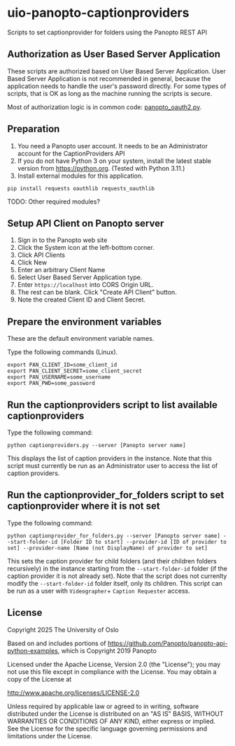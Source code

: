 # uio-panopto-captionproviders

Scripts to set captionprovider for folders using the Panopto REST API

## Authorization as User Based Server Application
These scripts are authorized based on User Based Server Application. User Based Server Application is not recommended in general, because the application needs to handle the user's password directly. For some types of scripts, that is OK as long as the machine running the scripts is secure.

Most of authorization logic is in common code: [panopto_oauth2.py](common/panopto_oauth2.py).

## Preparation
1. You need a Panopto user account. It needs to be an Administrator account for the CaptionProviders API
2. If you do not have Python 3 on your system, install the latest stable version from https://python.org. (Tested with Python 3.11.)
3. Install external modules for this application.
```
pip install requests oauthlib requests_oauthlib
```
TODO: Other required modules?

## Setup API Client on Panopto server
1. Sign in to the Panopto web site
2. Click the System icon at the left-bottom corner.
3. Click API Clients
4. Click New
5. Enter an arbitrary Client Name
6. Select User Based Server Application type.
7. Enter ```https://localhost``` into CORS Origin URL.
8. The rest can be blank. Click "Create API Client" button.
9. Note the created Client ID and Client Secret.

## Prepare the environment variables 

These are the default environment variable names.

Type the following commands (Linux).

```
export PAN_CLIENT_ID=some_client_id
export PAN_CLIENT_SECRET=some_client_secret
export PAN_USERNAME=some_username
export PAN_PWD=some_password
```

## Run the captionproviders script to list available captionproviders

Type the following command:

```
python captionproviders.py --server [Panopto server name] 

```
This displays the list of caption providers in the instance. 
Note that this script must currently be run as an Administrator user to access the list of caption providers.

## Run the captionprovider_for_folders script to set captionprovider where it is not set

Type the following command:

```
python captionprovider_for_folders.py --server [Panopto server name] --start-folder-id [Folder ID to start] --provider-id [ID of provider to set] --provider-name [Name (not DisplayName) of provider to set]
```
This sets the caption provider for child folders (and their children folders recursively) in the instance starting from the `--start-folder-id` folder (if the caption provider it is not already set).
Note that the script does not currenlty modify the `--start-folder-id` folder itself, only its children.
This script can be run as a user with `Videographer`+ `Caption Requester` access.


## License
Copyright 2025 The University of Oslo

Based on and includes portions of https://github.com/Panopto/panopto-api-python-examples,  which is Copyright 2019 Panopto

Licensed under the Apache License, Version 2.0 (the "License");
you may not use this file except in compliance with the License.
You may obtain a copy of the License at

http://www.apache.org/licenses/LICENSE-2.0

Unless required by applicable law or agreed to in writing, software
distributed under the License is distributed on an "AS IS" BASIS,
WITHOUT WARRANTIES OR CONDITIONS OF ANY KIND, either express or implied.
See the License for the specific language governing permissions and
limitations under the License.
